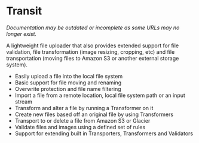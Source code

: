 # Transit #

*Documentation may be outdated or incomplete as some URLs may no longer exist.*

A lightweight file uploader that also provides extended support for file validation, file transformation (image resizing, cropping, etc) and file transportation (moving files to Amazon S3 or another external storage system).

* Easily upload a file into the local file system
* Basic support for file moving and renaming
* Overwrite protection and file name filtering
* Import a file from a remote location, local file system path or an input stream
* Transform and alter a file by running a Transformer on it
* Create new files based off an original file by using Transformers
* Transport to or delete a file from Amazon S3 or Glacier
* Validate files and images using a defined set of rules
* Support for extending built in Transporters, Transformers and Validators
